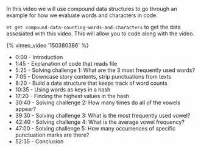 In this video we will use compound data structures to go through an example
for how we evaluate words and characters in code.

`et get compound-data-counting-words-and-characters` to get the data assosiated with this video.
This will allow you to code along with the video.

{% vimeo_video '150380386' %}

- 0:00 - Introduction
- 1:45 - Explanation of code that reads file
- 5:25 - Solving challenge 1: What are the 3 most frequently used words?
- 7:05 - Downcase story contents, strip punctuations from texts
- 8:20 - Build a data structure that keeps track of word counts
- 10:35 - Using words as keys in a hash
- 17:20 - Finding the highest values in the hash
- 30:40 - Solving challenge 2: How many times do all of the vowels appear?
- 39:30 - Solving challenge 3: What is the most frequently used vowel?
- 42:40 - Solving challenge 4: What is the average vowel frequency?
- 47:00 - Solving challenge 5: How many occurrences of specific punctuation marks are there?
- 52:35 - Conclusion
